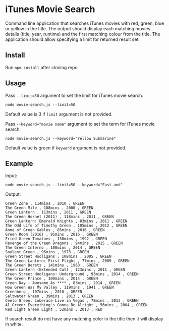 # iTunes Movie Search

Command line application that searches iTunes movies with red, green, blue or yellow in the title. The output should display each matching movies details (title, year, runtime) and the first matching colour from the title. The application should allow specifying a limit for returned result set.

## Install
Run `npm install` after cloning repo

## Usage
Pass `--limit=50` argument to set the limit for iTunes movie search.

`node movie-search.js --limit=50`

Default value is 3 if `limit` argument is not provided.

Pass `--keyword="movie name"` argument to set the term for iTunes movie search.

`node movie-search.js --keyword="Yellow Submarine"`

Default value is green if `keyword` argument is not provided.

## Example
Input:

`node movie-search.js --limit=50 --keyword="Fast and"`

Output:
```
Green Zone , 114mins , 2010 , GREEN
The Green Mile , 188mins , 2000 , GREEN
Green Lantern , 113mins , 2011 , GREEN
The Green Hornet (2011) , 118mins , 2011 , GREEN
Green Lantern: Emerald Knights , 83mins , 2011 , GREEN
The Odd Life of Timothy Green , 105mins , 2012 , GREEN
Anne of Green Gables , 85mins , 2016 , GREEN
Green Room (2016) , 95mins , 2016 , GREEN
Fried Green Tomatoes , 130mins , 1992 , GREEN
Revenge of the Green Dragons , 94mins , 2015 , GREEN
The Green Inferno , 100mins , 2014 , GREEN
Soylent Green , 96mins , 1973 , GREEN
Green Street Hooligans , 108mins , 2005 , GREEN
The Green Lantern: First Flight , 77mins , 2009 , GREEN
The Green Berets , 141mins , 1968 , GREEN
Green Lantern (Extended Cut) , 123mins , 2011 , GREEN
Green Street Hooligans: Underground , 93mins , 2014 , GREEN
The Green Prince , 100mins , 2014 , GREEN
Green Day - Awesome As **** , 83mins , 2014 , GREEN
How Green Was My Valley , 119mins , 1941 , GREEN
Greenberg , 107mins , 2010 , GREEN
Saltwater Green , 39mins , 2013 , GREEN
Ceelo Green: Loberace Live in Vegas , 78mins , 2013 , GREEN
Al Green: Everything's Gonna Be Alright , 56mins , 2004 , GREEN
Red Light Green Light , 52mins , 2013 , RED
```

If search result do not have any matching color in the title then it will display in white.
